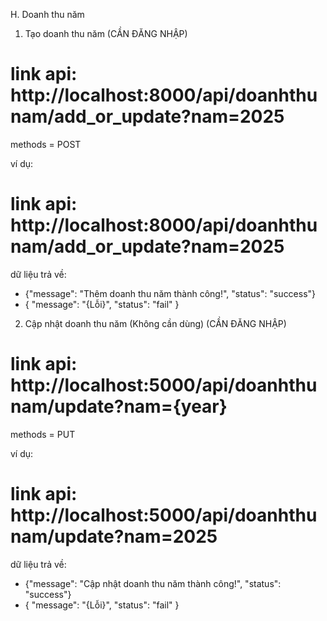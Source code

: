 H. Doanh thu năm

1. Tạo doanh thu năm  (CẦN ĐĂNG NHẬP)

# link api: http://localhost:8000/api/doanhthunam/add_or_update?nam=2025

methods = POST

ví dụ:
# link api: http://localhost:8000/api/doanhthunam/add_or_update?nam=2025

dữ liệu trả về: 

- {"message": "Thêm doanh thu năm thành công!", "status": "success"}
- {
    "message": "{Lỗi}",
    "status": "fail"
}





2. Cập nhật doanh thu năm (Không cần dùng)  (CẦN ĐĂNG NHẬP)
# link api: http://localhost:5000/api/doanhthunam/update?nam={year}

methods = PUT


ví dụ: 

# link api: http://localhost:5000/api/doanhthunam/update?nam=2025

dữ liệu trả về:
- {"message": "Cập nhật doanh thu năm thành công!", "status": "success"}
- {
    "message": "{Lỗi}",
    "status": "fail"
}
